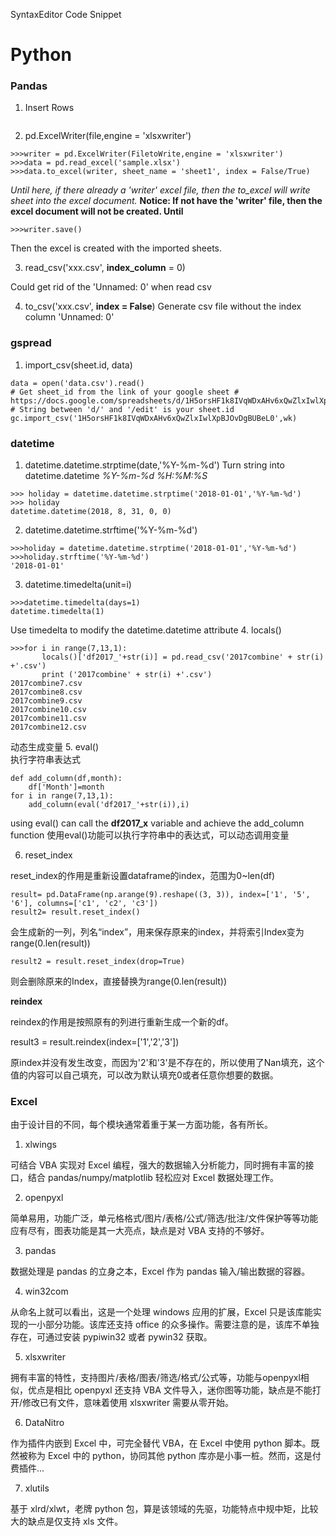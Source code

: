 
SyntaxEditor Code Snippet

# Python 
### Pandas     
1. Insert Rows
```
```
2. pd.ExcelWriter(file,engine = 'xlsxwriter')
```
>>>writer = pd.ExcelWriter(FiletoWrite,engine = 'xlsxwriter')
>>>data = pd.read_excel('sample.xlsx')
>>>data.to_excel(writer, sheet_name = 'sheet1', index = False/True)
```
*Until here, if there already a  'writer' excel file, then the to_excel will write sheet into the excel document.*
**Notice: If not have the 'writer' file, then the excel document will not be created.
Until**
```
>>>writer.save()
```
Then the excel is created with the imported sheets.

3. read_csv('xxx.csv', **index_column** = 0)

Could get rid of the 'Unnamed: 0' when read csv     

4. to_csv('xxx.csv', **index = False**)
Generate csv file without the index column 'Unnamed: 0'

### gspread     
1. import_csv(sheet.id, data)
```
data = open('data.csv').read()
# Get sheet_id from the link of your google sheet # https://docs.google.com/spreadsheets/d/1H5orsHF1k8IVqWDxAHv6xQwZlxIwlXpBJOvDgBUBeL0/edit#gid=1808900108 # String between 'd/' and '/edit' is your sheet.id  gc.import_csv('1H5orsHF1k8IVqWDxAHv6xQwZlxIwlXpBJOvDgBUBeL0',wk)
```
### datetime  
1. datetime.datetime.strptime(date,'%Y-%m-%d')
Turn string into datetime.datetime
*%Y-%m-%d   %H:%M:%S*
```
>>> holiday = datetime.datetime.strptime('2018-01-01','%Y-%m-%d')
>>> holiday
datetime.datetime(2018, 8, 31, 0, 0)
```
2. datetime.datetime.strftime('%Y-%m-%d')
```
>>>holiday = datetime.datetime.strptime('2018-01-01','%Y-%m-%d')
>>>holiday.strftime('%Y-%m-%d')
'2018-01-01'
```
3. datetime.timedelta(unit=i)
```
>>>datetime.timedelta(days=1)
datetime.timedelta(1)
```
Use timedelta to modify the datetime.datetime attribute
4. locals()    
```
>>>for i in range(7,13,1):
	   locals()['df2017_'+str(i)] = pd.read_csv('2017combine' + str(i) +'.csv')
	   print ('2017combine' + str(i) +'.csv')
2017combine7.csv
2017combine8.csv
2017combine9.csv
2017combine10.csv
2017combine11.csv
2017combine12.csv
```
动态生成变量
5. eval()    
执行字符串表达式
```
def add_column(df,month):
    df['Month']=month
for i in range(7,13,1):
    add_column(eval('df2017_'+str(i)),i)    
```
using eval() can call the **df2017_x** variable and achieve the add_column function
使用eval()功能可以执行字符串中的表达式，可以动态调用变量

6. reset_index

reset_index的作用是重新设置dataframe的index，范围为0~len(df)    

    result= pd.DataFrame(np.arange(9).reshape((3, 3)), index=['1', '5', '6'], columns=['c1', 'c2', 'c3'])
    result2= result.reset_index()

会生成新的一列，列名“index”，用来保存原来的index，并将索引Index变为range(0.len(result))

    result2 = result.reset_index(drop=True)
则会删除原来的Index，直接替换为range(0.len(result))

**reindex**

reindex的作用是按照原有的列进行重新生成一个新的df。

result3 = result.reindex(index=['1','2','3'])

原index并没有发生改变，而因为'2'和'3'是不存在的，所以使用了Nan填充，这个值的内容可以自己填充，可以改为默认填充0或者任意你想要的数据。

### Excel

由于设计目的不同，每个模块通常着重于某一方面功能，各有所长。

1. xlwings

可结合 VBA 实现对 Excel 编程，强大的数据输入分析能力，同时拥有丰富的接口，结合 pandas/numpy/matplotlib 轻松应对 Excel 数据处理工作。

2. openpyxl

简单易用，功能广泛，单元格格式/图片/表格/公式/筛选/批注/文件保护等等功能应有尽有，图表功能是其一大亮点，缺点是对 VBA 支持的不够好。

3. pandas

数据处理是 pandas 的立身之本，Excel 作为 pandas 输入/输出数据的容器。

4. win32com

从命名上就可以看出，这是一个处理 windows 应用的扩展，Excel 只是该库能实现的一小部分功能。该库还支持 office 的众多操作。需要注意的是，该库不单独存在，可通过安装 pypiwin32 或者 pywin32 获取。

5. xlsxwriter

拥有丰富的特性，支持图片/表格/图表/筛选/格式/公式等，功能与openpyxl相似，优点是相比 openpyxl 还支持 VBA 文件导入，迷你图等功能，缺点是不能打开/修改已有文件，意味着使用 xlsxwriter 需要从零开始。

6. DataNitro

作为插件内嵌到 Excel 中，可完全替代 VBA，在 Excel 中使用 python 脚本。既然被称为 Excel 中的 python，协同其他 python 库亦是小事一桩。然而，这是付费插件...

7. xlutils

基于 xlrd/xlwt，老牌 python 包，算是该领域的先驱，功能特点中规中矩，比较大的缺点是仅支持 xls 文件。